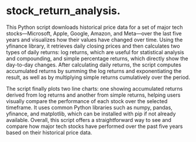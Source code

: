 ﻿# stock_return_analysis.
 This Python script downloads historical price data for a set of major tech stocks—Microsoft, Apple, Google, Amazon, and Meta—over the last five years and visualizes how their values have changed over time. Using the yfinance library, it retrieves daily closing prices and then calculates two types of daily returns: log returns, which are useful for statistical analysis and compounding, and simple percentage returns, which directly show the day-to-day changes. After calculating daily returns, the script computes accumulated returns by summing the log returns and exponentiating the result, as well as by multiplying simple returns cumulatively over the period.

The script finally plots two line charts: one showing accumulated returns derived from log returns and another from simple returns, helping users visually compare the performance of each stock over the selected timeframe. It uses common Python libraries such as numpy, pandas, yfinance, and matplotlib, which can be installed with pip if not already available. Overall, this script offers a straightforward way to see and compare how major tech stocks have performed over the past five years based on their historical price data.









